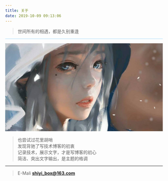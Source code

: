 ```yaml
---
title: 关于
date: 2019-10-09 09:13:06
---
```

<html>
 <head>
 <blockquote class="blockquote-center"><p>世间所有的相遇，都是久别重逢</p></blockquote>
<hr style="background-color:#a4d8fa">
  <p><a href="about.jpg"  data-fancybox="images"><img src="about.jpg"></a></p>
  <blockquote class="blockquote"> 
   也尝试过花里胡哨<br />发现背驰了写技术博客的初衷<br />记录技术，展示文字，才是写博客的初心<br />简洁、突出文字输出，是主题的格调
  </blockquote>
  <hr>
  <blockquote class="blockquote"> 
	E-Mali <a class = "a" href ="mailto:shiyi_box@163.com"><strong>shiyi_box@163.com</strong></a>
  </blockquote>
 </body>
</html>
